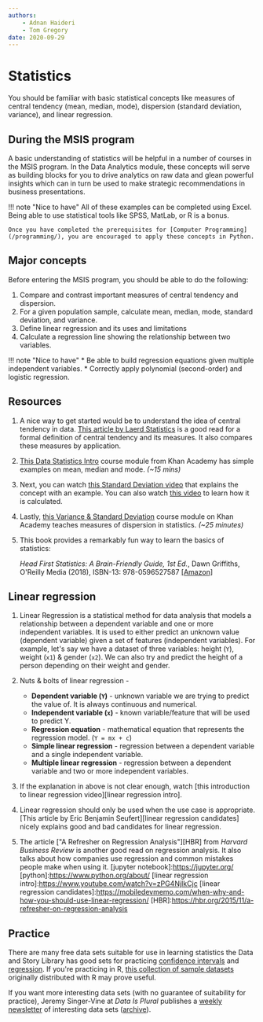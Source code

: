 ```yaml
---
authors:
    - Adnan Haideri
    - Tom Gregory
date: 2020-09-29
---
```


# Statistics

You should be familiar with basic statistical concepts like measures of central tendency (mean, median, mode), dispersion (standard deviation, variance), and linear regression.

## During the MSIS program
A basic understanding of statistics will be helpful in a number of courses in the MSIS program. In the Data Analytics module, these concepts will serve as building blocks for you to drive analytics on raw data and glean powerful insights which can in turn be used to make strategic recommendations in business presentations.

!!! note "Nice to have"
    All of these examples can be completed using Excel. Being able to use statistical tools like SPSS, MatLab, or R is a bonus.

    Once you have completed the prerequisites for [Computer Programming](/programming/), you are encouraged to apply these concepts in Python.

## Major concepts

Before entering the MSIS program, you should be able to do the following:

1. Compare and contrast important measures of central tendency and dispersion.
2. For a given population sample, calculate mean, median, mode, standard deviation, and variance.
3. Define linear regression and its uses and limitations
4. Calculate a regression line showing the relationship between two variables.

!!! note "Nice to have"
    * Be able to build regression equations given multiple independent variables.
    * Correctly apply polynomial (second-order) and logistic regression.

## Resources

1. A nice way to get started would be to understand the idea of central tendency in data. [This article by Laerd Statistics][laerd statistics] is a good read for a formal definition of central tendency and its measures. It also compares these measures by application.

2. [This Data Statistics Intro][data statistics] course module from Khan Academy has simple examples on mean, median and mode. _(~15 mins)_

3. Next, you can watch [this Standard Deviation video][standard deviation] that explains the concept with an example. You can also watch [this video][sd calculation] to learn how it is calculated.

4. Lastly,  [this Variance & Standard Deviation][dispersion] course module on Khan Academy teaches measures of dispersion in statistics. _(~25 minutes)_

5. This book provides a remarkably fun way to learn the basics of statistics:

    _Head First Statistics: A Brain-Friendly Guide, 1st Ed._, Dawn Griffiths, O'Reilly Media (2018), ISBN-13: 978-0596527587 [[Amazon]](https://www.amazon.com/Head-First-Statistics-Brain-Friendly-Guide-ebook-dp-B00B797ELQ/dp/B00B797ELQ/ref=mt_other?_encoding=UTF8&me=&qid=)

[data statistics]:https://www.khanacademy.org/math/cc-sixth-grade-math/cc-6th-data-statistics
[standard deviation]:https://www.youtube.com/watch?v=MRqtXL2WX2M
[sd calculation]:https://www.youtube.com/watch?v=WVx3MYd-Q9w
[laerd statistics]:https://statistics.laerd.com/statistical-guides/measures-central-tendency-mean-mode-median.php
[dispersion]:https://www.khanacademy.org/math/statistics-probability/summarizing-quantitative-data/variance-standard-deviation-population/v/variance-of-a-population

## Linear regression

1. Linear Regression is a statistical method for data analysis that models a relationship between a dependent variable and one or more independent variables. It is used to either predict an unknown value (dependent variable) given a set of features (independent variables). For example, let's say we have a dataset of three variables: height (`Y`), weight (`x1`) & gender (`x2`). We can also try and predict the height of a person depending on their weight and gender.

2. Nuts & bolts of linear regression -
    * **Dependent variable (`Y`)** - unknown variable we are trying to predict the value of. It is always continuous and numerical.
    * **Independent variable (`x`)** - known variable/feature that will be used to predict Y.
    * **Regression equation** - mathematical equation that represents the regression model. (`Y = mx + c`)
    * **Simple linear regression** - regression between a dependent variable and a single independent variable.
    * **Multiple linear regression** - regression between a dependent variable and two or more independent variables.

3. If the explanation in above is not clear enough, watch [this introduction to linear regression video][linear regression intro].

4. Linear regression should only be used when the use case is appropriate. [This article by Eric Benjamin Seufert][linear regression candidates] nicely explains good and bad candidates for linear regression.

5. The article ["A Refresher on Regression Analysis"][HBR] from _Harvard Business Review_ is another good read on regression analysis. It also talks about how companies use regression and common mistakes people make when using it.
[jupyter notebook]:https://jupyter.org/
[python]:https://www.python.org/about/
[linear regression intro]:https://www.youtube.com/watch?v=zPG4NjIkCjc
[linear regression candidates]:https://mobiledevmemo.com/when-why-and-how-you-should-use-linear-regression/
[HBR]:https://hbr.org/2015/11/a-refresher-on-regression-analysis

## Practice

There are many free data sets suitable for use in learning statistics the Data and Story Library has good sets for practicing [confidence intervals][data-ci] and [regression][data-slr]. If you're practicing in R, [this collection of sample datasets][data-r] originally distributed with R may prove useful.

[data-ci]:https://dasl.datadescription.com/datafiles/?_sfm_methods=Confidence%20Intervals%20for%20Means&_sfm_cases=4+59943
[data-slr]:https://dasl.datadescription.com/datafiles/?_sfm_methods=Regression&_sfm_cases=4+59943
[data-r]:https://vincentarelbundock.github.io/Rdatasets/

 If you want more interesting data sets (with no guarantee of suitability for practice), Jeremy Singer-Vine at _Data Is Plural_ publishes a [weekly newsletter](https://tinyletter.com/data-is-plural) of interesting data sets ([archive](https://docs.google.com/spreadsheets/d/1wZhPLMCHKJvwOkP4juclhjFgqIY8fQFMemwKL2c64vk/edit#gid=0)).
